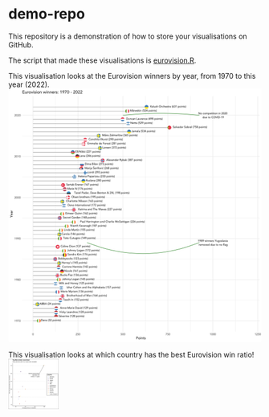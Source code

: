 # demo-repo
This repository is a demonstration of how to store your visualisations on GitHub.

The script that made these visualisations is [eurovision.R](eurovision.R).

This visualisation looks at the Eurovision winners by year, from 1970 to this year (2022).
![](eurovision_winners.png)

This visualisation looks at which country has the best Eurovision win ratio!
<img src="top_countries.png" width="100" height="100">
